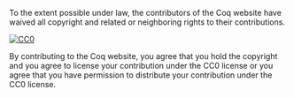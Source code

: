 To the extent possible under law, the contributors of the Coq website have waived all copyright and related or neighboring rights to their contributions.

  <a rel="license"
     href="http://creativecommons.org/publicdomain/zero/1.0/">
    <img src="https://licensebuttons.net/p/zero/1.0/88x31.png" style="border-style: none;" alt="CC0" />
  </a>

By contributing to the Coq website, you agree that you hold the copyright and you agree to license your contribution under the CC0 license or you agree that you have permission to distribute your contribution under the CC0 license.
